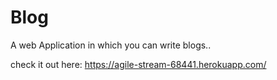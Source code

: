 # Blog
A web Application in which you can write blogs..

check it out here: https://agile-stream-68441.herokuapp.com/
